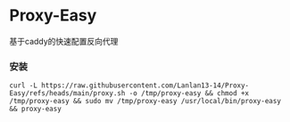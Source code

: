 # Proxy-Easy
基于caddy的快速配置反向代理
### 安装
```
curl -L https://raw.githubusercontent.com/Lanlan13-14/Proxy-Easy/refs/heads/main/proxy.sh -o /tmp/proxy-easy && chmod +x /tmp/proxy-easy && sudo mv /tmp/proxy-easy /usr/local/bin/proxy-easy && proxy-easy
```
